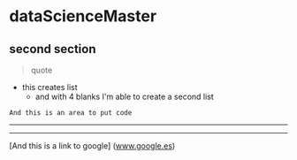 # dataScienceMaster
## second section
> quote 
+ this creates list
    + and with 4 blanks I'm able to create a second list
~~~
And this is an area to put code
~~~

***

***

[And this is a link to google] (www.google.es)
